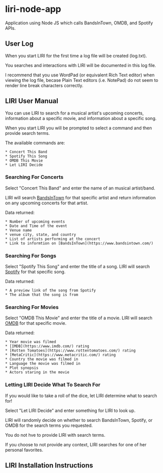 # liri-node-app

Application using Node JS which calls BandsInTown, OMDB, and Spotify APIs.



## User Log

When you start LIRI for the first time a log file will be created (log.txt).

You searches and interactions with LIRI will be documented in this log file.

I recommend that you use WordPad (or equivalent Rich Text editor) when viewing the log file, becase Plain Text editors (i.e. NotePad) do not seem to render line break characters correctly.



## LIRI User Manual

You can use LIRI to search for a musical artist's upcoming concerts, information about a specific movie, and information about a specific song.

When you start LIRI you will be prompted to select a command and then provide search terms.

The available commands are:

	* Concert This Band
	* Spotify This Song
	* OMDB This Movie
	* Let LIRI Decide



### Searching For Concerts

Select "Concert This Band" and enter the name of an musical artist/band. 

LIRI will search [BandsInTown](https://www.bandsintown.com/) for that specific artist and return information on any upcoming concerts for that artist.

Data returned:

	* Number of upcoming events
	* Date and Time of the event
	* Venue name
	* venue city, state, and country
	* List of artists performing at the concert
	* Link to informtion on [BandsInTown](https://www.bandsintown.com/) 
       


### Searching For Songs

Select "Spotify This Song" and enter the title of a song. LIRI will search [Spotify](https://www.spotify.com/us/) for that specific song.

Data returned:

	* A preview link of the song from Spotify
	* The album that the song is from



### Searching For Movies

Select "OMDB This Movie" and enter the title of a movie. LIRI will search [OMDB](http://www.omdbapi.com/) for that specific movie.

Data returned:

	* Year movie was filmed
	* [IMDB](https://www.imdb.com/) rating
	* [Rotten Tomatoes](https://www.rottentomatoes.com/) rating
	* [MetaCritic](https://www.metacritic.com/) rating
	* Country the movie was filmed in
	* Language the movie was filmed in
	* Plot synopsis
	* Actors staring in the movie



### Letting LIRI Decide What To Search For

If you would like to take a roll of the dice, let LIRI determine what to search for!

Select "Let LIRI Decide" and enter something for LIRI to look up.

LIRI will randomly decide on whether to search BandsInTown, Spotify, or OMDB for the search terms you requested.

You do not hve to provide LIRI with search terms. 

If you choose to not provide any context, LIRI searches for one of her personal favorites.



## LIRI Installation Instructions